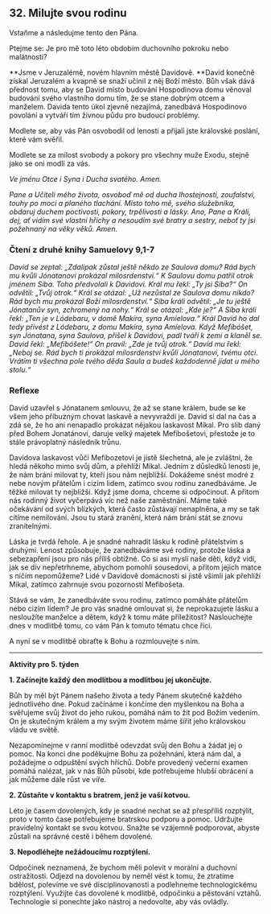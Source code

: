 ## 32. **Milujte svou rodinu**

Vstaňme a následujme tento den Pána.

Ptejme se: Je pro mě toto léto obdobím duchovního pokroku nebo malátnosti?

**Jsme v Jeruzalémě, novém hlavním městě Davidově. **David konečně získal Jeruzalém a kvapně se snaží učinil z něj Boží město. Bůh však dává přednost tomu, aby se David místo budování Hospodinova domu věnoval budování svého vlastního domu tím, že se stane dobrým otcem a manželem. Davida tento úkol zjevně nezajímá, zanedbává Hospodinovo povolání a vytváří tím živnou půdu pro budoucí problémy.

Modlete se, aby vás Pán osvobodil od lenosti a přijali jste královské poslání, které vám svěřil.

Modlete se za milost svobody a pokory pro všechny muže Exodu, stejně jako se oni modlí za vás.

_Ve jménu Otce i Syna i Ducha svatého. Amen._

_Pane a Učiteli mého života, osvoboď mě od ducha lhostejnosti, zoufalství, touhy po moci a planého tlachání. Místo toho mě, svého služebníka, obdaruj duchem poctivosti, pokory, trpělivosti a lásky. Ano, Pane a Králi, dej, ať vidím své vlastní hříchy a nesoudím své bratry a sestry, neboť ty jsi požehnaný na věky věků. Amen._

### Čtení z druhé knihy Samuelovy 9,1-7

_David se zeptal: „Zdalipak zůstal ještě někdo ze Saulova domu? Rád bych mu kvůli Jónatanovi prokázal milosrdenství.“ K Saulovu domu patřil otrok jménem Síba. Toho předvolali k Davidovi. Král mu řekl: „Ty jsi Síba?“ On odvětil: „Tvůj otrok.“ Král se otázal: „Už nezůstal ze Saulova domu nikdo? Rád bych mu prokázal Boží milosrdenství.“ Síba králi odvětil: „Je tu ještě Jónatanův syn, zchromený na nohy.“ Král se otázal: „Kde je?“ A Síba králi řekl: „Ten je v Lódebaru, v domě Makíra, syna Amíelova.“ Král David ho dal tedy přivést z Lódebaru, z domu Makíra, syna Amíelova. Když Mefíbóšet, syn Jónatana, syna Saulova, přišel k Davidovi, padl tváří k zemi a klaněl se. David řekl: „Mefíbóšete!“ On pravil: „Zde je tvůj otrok.“ David mu řekl: „Neboj se. Rád bych ti prokázal milosrdenství kvůli Jónatanovi, tvému otci. Vrátím ti všechna pole tvého děda Saula a budeš každodenně jídat u mého stolu.“_

### Reflexe

David uzavřel s Jónatanem smlouvu, že až se stane králem, bude se ke všem jeho příbuzným chovat laskavě a nevyvraždí je. David si dal na čas a zdá se, že ho ani nenapadlo prokázat nějakou laskavost Míkal. Pro slib daný před Bohem Jonatánovi, daruje velký majetek Mefibošetovi, přestože je to stále právoplatný následník trůnu.

Davidova laskavost vůči Mefibozetovi je jistě šlechetná, ale je zvláštní, že hledá někoho mimo svůj dům, a přehlíží Míkal. Jedním z důsledků lenosti je, že nám brání milovat ty, kteří jsou nám nejbližší. Dokážeme snést modré z nebe novým přátelům i cizím lidem, zatímco svou rodinu zanedbáváme. Je těžké milovat ty nejbližší. Když jsme doma, chceme si odpočinout. A přitom nás rodinný život vyčerpává víc než naše zaměstnání. Máme také očekávání od svých blízkých, která často zůstávají nenaplněna, a my se tak cítíme nemilování. Jsou tu stará zranění, která nám brání stát se znovu zranitelnými.

Láska je tvrdá řehole. A je snadné nahradit lásku k rodině přátelstvím s druhými. Lenost způsobuje, že zanedbáváme své rodiny, protože láska a sebezapření jsou pro nás příliš obtížné. Co si asi myslí naše děti, když vidí, jak se div nepřetrhneme, abychom pomohli sousedovi, a přitom jejich matce s ničím nepomůžeme? Lidé v Davidově domácnosti si jistě všimli jak přehlíží Mikal, zatímco zahrnuje svou pozorností Mefibošeta.

Stává se vám, že zanedbáváte svou rodinu, zatímco pomáháte přátelům nebo cizím lidem? Je pro vás snadné omlouvat si, že neprokazujete lásku a nesloužíte manželce a dětem, když k tomu máte příležitost? Naslouchejte dnes v modlitbě tomu, co vám Pán k tomuto tématu chce říci.

A nyní se v modlitbě obraťte k Bohu a rozmlouvejte s ním.

---

**Aktivity pro 5. týden**

**1. Začínejte každý den modlitbou a modlitbou jej ukončujte.**

Bůh by měl být Pánem našeho života a tedy Pánem skutečně každého jednotlivého dne. Pokud začínáme i končíme den myšlenkou na Boha a svěřujeme svůj život do jeho rukou, pomáhá nám to žít pod Božím vedením. On je skutečným králem a my svým životem máme šířit jeho královskou vládu ve světě.

Nezapomínejme v ranní modlitbě odevzdat svůj den Bohu a žádat jej o pomoc. Na konci dne poděkujme Bohu za požehnání, která nám dal, a požádejme o odpuštění svých hříchů. Dobře provedený večerní examen pomáhá nalézat, jak v nás Bůh působí, kde potřebujeme hlubší obrácení a jak můžeme dále růst ve víře.

**2. Zůstaňte v kontaktu s bratrem, jenž je vaší kotvou.**

Léto je časem dovolených, kdy je snadné nechat se až přespříliš rozptýlit, proto v tomto čase potřebujeme bratrskou podporu a pomoc. Udržujte pravidelný kontakt se svou kotvou. Snažte se vzájemně podporovat, abyste zůstali na správné cestě i během dovolené.

**3. Nepodléhejte nežádoucímu rozptýlení.**

Odpočinek neznamená, že bychom měli polevit v morální a duchovní ostražitosti. Odjezd na dovolenou by neměl vést k tomu, že ztratíme bdělost, polevíme ve své disciplinovanosti a podlehneme technologickému rozptýlení. Využijte čas dovolené k modlitbě, odpočinku a pěstování vztahů. Technologie si ponechte jako nástroj a nedovolte, aby vás ovládly.
